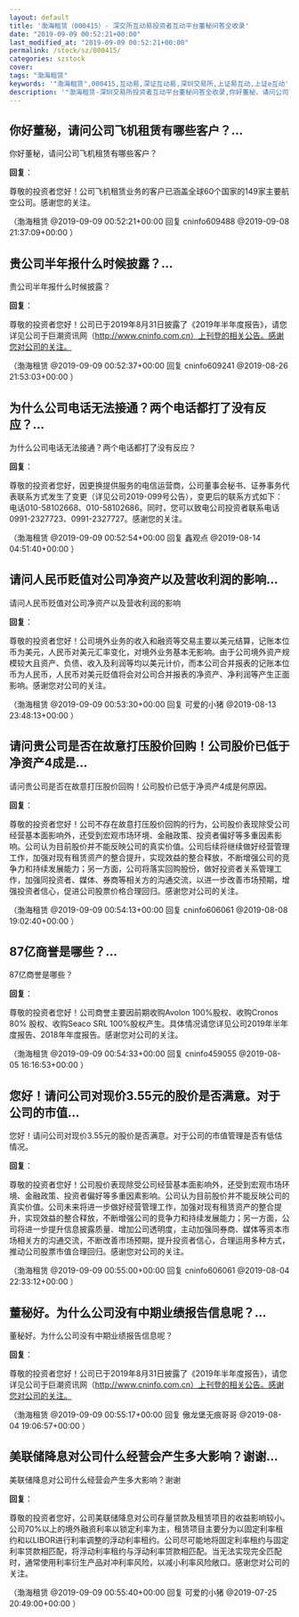 ```yaml
---
layout: default
title: '渤海租赁（000415）- 深交所互动易投资者互动平台董秘问答全收录'
date: "2019-09-09 00:52:21+00:00"
last_modified_at: "2019-09-09 00:52:21+00:00"
permalink: /stock/sz/000415/
categories: szstock
cover: 
tags: "渤海租赁"
keywords: '"渤海租赁",000415,互动易,深证互动易,深圳交易所,上证易互动,上证e互动'
description: '"渤海租赁-深圳交易所投资者互动平台董秘问答全收录,你好董秘，请问公司飞机租赁有哪些客户？"'
---
```


## 你好董秘，请问公司飞机租赁有哪些客户？...

你好董秘，请问公司飞机租赁有哪些客户？

**回复**：

尊敬的投资者您好！公司飞机租赁业务的客户已涵盖全球60个国家的149家主要航空公司。感谢您的关注。 

（渤海租赁  @2019-09-09 00:52:21+00:00 回复 cninfo609488  @2019-09-08 21:37:09+00:00 ）

## 贵公司半年报什么时候披露？...

贵公司半年报什么时候披露？

**回复**：

尊敬的投资者您好！公司已于2019年8月31日披露了《2019年半年度报告》，请您详见公司于巨潮资讯网（http://www.cninfo.com.cn）上刊登的相关公告。感谢您对公司的关注。 

（渤海租赁  @2019-09-09 00:52:37+00:00 回复 cninfo609241  @2019-08-26 21:53:03+00:00 ）

## 为什么公司电话无法接通？两个电话都打了没有反应？...

为什么公司电话无法接通？两个电话都打了没有反应？

**回复**：

尊敬的投资者您好，因更换提供服务的电信运营商，公司董事会秘书、证券事务代表联系方式发生了变更（详见公司2019-099号公告），变更后的联系方式如下：电话010-58102668、010-58102686。同时，您可以致电公司投资者联系电话 0991-2327723、0991-2327727。感谢您的关注。 

（渤海租赁  @2019-09-09 00:52:54+00:00 回复 鑫观点  @2019-08-14 04:51:40+00:00 ）

## 请问人民币贬值对公司净资产以及营收利润的影响...

请问人民币贬值对公司净资产以及营收利润的影响

**回复**：

尊敬的投资者您好！公司境外业务的收入和融资等交易主要以美元结算，记账本位币为美元，人民币对美元汇率变化，对境外业务基本无影响。由于公司境外资产规模较大且资产、负债、收入及利润等均以美元计价，而本公司合并报表的记账本位币为人民币，人民币对美元贬值将会对公司合并报表的净资产、净利润等产生正面影响。感谢您对公司的关注。 

（渤海租赁  @2019-09-09 00:53:30+00:00 回复 可爱的小猪  @2019-08-13 23:48:13+00:00 ）

## 请问贵公司是否在故意打压股价回购！公司股价已低于净资产4成是...

请问贵公司是否在故意打压股价回购！公司股价已低于净资产4成是何原因。

**回复**：

尊敬的投资者您好！公司不存在故意打压股价回购的行为，公司股价表现除受公司经营基本面影响外，还受到宏观市场环境、金融政策、投资者偏好等多重因素影响。公司认为目前股价并不能反映公司的真实价值。公司后续将继续做好经营管理工作，加强对现有租赁资产的整合提升，实现效益的整合释放，不断增强公司的竞争力和持续发展能力；另一方面，公司将落实回购股份，做好投资者关系管理工作，加强同投资者、媒体、券商等相关方的沟通交流，以进一步改善市场预期，增强投资者信心，促进公司股票价格合理回归。感谢您对公司的关注。 

（渤海租赁  @2019-09-09 00:54:13+00:00 回复 cninfo606061  @2019-08-08 19:02:40+00:00 ）

## 87亿商誉是哪些？...

87亿商誉是哪些？

**回复**：

尊敬的投资者您好！公司商誉主要因前期收购Avolon 100%股权、收购Cronos 80% 股权、收购Seaco SRL 100%股权产生。具体情况请您详见公司2019年半年度报告、2018年年度报告。感谢您对公司的关注。 

（渤海租赁  @2019-09-09 00:54:33+00:00 回复 cninfo459055  @2019-08-05 16:16:53+00:00 ）

## 您好！请问公司对现价3.55元的股价是否满意。对于公司的市值...

您好！请问公司对现价3.55元的股价是否满意。对于公司的市值管理是否有低估情况。

**回复**：

尊敬的投资者您好！公司股价表现除受公司经营基本面影响外，还受到宏观市场环境、金融政策、投资者偏好等多重因素影响。公司认为目前股价并不能反映公司的真实价值。公司未来将进一步做好经营管理工作，加强对现有租赁资产的整合提升，实现效益的整合释放，不断增强公司的竞争力和持续发展能力；另一方面，公司将进一步提升信息披露质量、增加公司透明度，主动加强同券商、媒体等资本市场相关方的沟通交流，不断改善市场预期，提升投资者信心，合理运用多种方式，推动公司股票市值合理回归。感谢您对公司的关注。 

（渤海租赁  @2019-09-09 00:55:00+00:00 回复 cninfo606061  @2019-08-04 22:33:12+00:00 ）

## 董秘好。为什么公司没有中期业绩报告信息呢？...

董秘好。为什么公司没有中期业绩报告信息呢？

**回复**：

尊敬的投资者您好！公司已于2019年8月31日披露了《2019年半年度报告》，请您详见公司于巨潮资讯网（http://www.cninfo.com.cn）上刊登的相关公告。感谢您对公司的关注。 

（渤海租赁  @2019-09-09 00:55:17+00:00 回复 傲龙堡无痕哥哥  @2019-08-04 19:06:57+00:00 ）

## 美联储降息对公司什么经营会产生多大影响？谢谢...

美联储降息对公司什么经营会产生多大影响？谢谢

**回复**：

尊敬的投资者您好，公司美联储降息对公司存量贷款及租赁项目的收益影响较小。公司70%以上的境外融资利率以锁定利率为主，租赁项目主要分为以固定利率租约和以LIBOR进行利率调整的浮动利率租约。公司尽可能地将固定利率租约与固定利率贷款相匹配，将浮动利率租约与浮动利率贷款相匹配。当无法实现完全匹配时，通常使用利率衍生产品对冲利率风险，以减小利率风险敞口。感谢您对公司的关注。 

（渤海租赁  @2019-09-09 00:55:40+00:00 回复 可爱的小猪  @2019-07-25 20:49:00+00:00 ）

